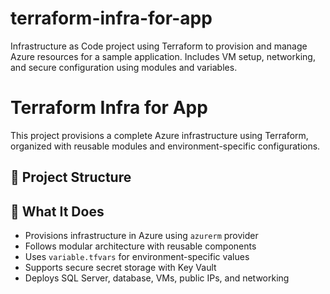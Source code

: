 # terraform-infra-for-app
Infrastructure as Code project using Terraform to provision and manage Azure resources for a sample application. Includes VM setup, networking, and secure configuration using modules and variables.

# Terraform Infra for App

This project provisions a complete Azure infrastructure using Terraform, organized with reusable modules and environment-specific configurations.

## 📁 Project Structure

## 🔧 What It Does

- Provisions infrastructure in Azure using `azurerm` provider
- Follows modular architecture with reusable components
- Uses `variable.tfvars` for environment-specific values
- Supports secure secret storage with Key Vault
- Deploys SQL Server, database, VMs, public IPs, and networking




